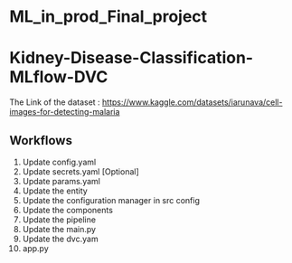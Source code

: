 # ML_in_prod_Final_project





# Kidney-Disease-Classification-MLflow-DVC
The Link of the dataset : https://www.kaggle.com/datasets/iarunava/cell-images-for-detecting-malaria

## Workflows

1. Update config.yaml
2. Update secrets.yaml [Optional]
3. Update params.yaml
4. Update the entity
5. Update the configuration manager in src config
6. Update the components
7. Update the pipeline 
8. Update the main.py
9. Update the dvc.yam
10. app.py


